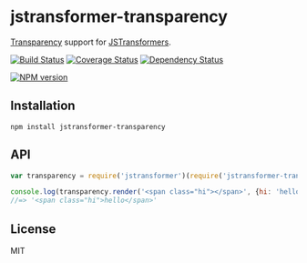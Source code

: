 # jstransformer-transparency

[Transparency](http://leonidas.github.io/transparency/) support for [JSTransformers](https://github.com/jstransformers).

[![Build Status](https://img.shields.io/travis/jstransformers/jstransformer-transparency/master.svg)](https://travis-ci.org/jstransformers/jstransformer-transparency)
[![Coverage Status](https://img.shields.io/codecov/c/github/jstransformers/jstransformer-transparency/master.svg)](https://codecov.io/gh/jstransformers/jstransformer-transparency)
[![Dependency Status](https://img.shields.io/david/jstransformers/jstransformer-transparency/master.svg)](http://david-dm.org/jstransformers/jstransformer-transparency)

[![NPM version](https://img.shields.io/npm/v/jstransformer-transparency.svg)](https://www.npmjs.org/package/jstransformer-transparency)

## Installation

    npm install jstransformer-transparency

## API

```js
var transparency = require('jstransformer')(require('jstransformer-transparency'))

console.log(transparency.render('<span class="hi"></span>', {hi: 'hello'}).body);
//=> '<span class="hi">hello</span>'
```

## License

MIT
